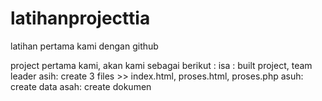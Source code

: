 # latihanprojecttia
latihan pertama kami dengan github

project pertama kami, akan kami sebagai berikut :
isa : built project, team leader
asih: create 3 files >> index.html, proses.html, proses.php
asuh: create data
asah: create dokumen
